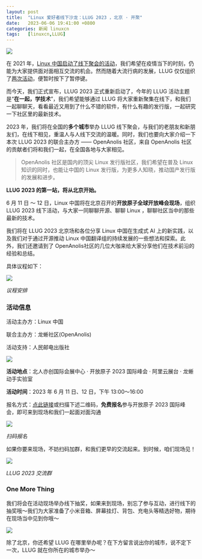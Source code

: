 ```yaml
---
layout: post
title:	"Linux 爱好者线下沙龙：LLUG 2023 ，北京 · 开聚"
date:	2023-06-06 19:41:00 +0800 
categories:	新闻 linuxcn 
tags:	[linuxcn,LLUG]
---
```



![](/Asserts/Images//attachment/album/202306/06/194022rl23l4v47ggcc24a.jpg)


在 2021 年，[Linux 中国启动了线下聚会的活动](https://mp.weixin.qq.com/s/4pCLxaiR9v6zSNOEii7WSg)，我们希望在疫情当下的时刻，仍能为大家提供面对面相互交流的机会。然而随着大流行病的发展，LLUG 仅仅组织了[两次活动](https://mp.weixin.qq.com/s/-hkwOZvXMaz0n6n3FXDyhA)，便暂时按下了暂停键。


而今天，我们正式宣布，LLUG 2023 正式重新启动了，今年的 LLUG 活动主题是“**在一起，学技术**”，我们希望能够通过 LLUG 将大家重新聚集在线下，和我们一起聊聊天，看看最近又用到了什么不错的软件，有什么有趣的发行版，一起研究一下社区里的最新技术。


2023 年，我们将在全国的**多个城市**举办 LLUG 线下聚会，与我们的老朋友和新朋友们，在线下相见，重温人与人线下交流的温暖。同时，我们也要向大家介绍一下本次 LLUG 2023 的联合主办方 —— OpenAnolis 社区，来自 OpenAnolis 社区的贡献者们将和我们一起，在全国各地与大家相见。 



> 
> OpenAnolis 社区是国内的顶尖 Linux 发行版社区，我们希望在普及 Linux 知识的同时，也能让中国的 Linux 发行版，为更多人知晓，推动国产发行版的发展和进步。
> 
> 
> 


**LLUG 2023 的第一站，将从北京开始。**


6 月 11 日 ～ 12 日，Linux 中国将在北京召开的**开放原子全球开放峰会现场**，组织 LLUG 2023 线下活动，与大家一同聊聊开源、聊聊 Linux ，聊聊社区当中的那些最新的技术。


我们将在 LLUG 2023 北京场和各位分享 Linux 中国在生成式 AI 上的新实践，以及我们对于通过开源推动 Linux 中国翻译组的持续发展的一些想法和探索。此外，我们还邀请到了 OpenAnolis社区的几位大咖来给大家分享他们在技术前沿的经验和总结。 


具体议程如下：


![](/Asserts/Images//attachment/album/202306/06/193734fqisjoxccy1l3qsj.jpg)


*议程安排*


### 活动信息


活动主办方：Linux 中国


联合主办方：龙蜥社区(OpenAnolis)


活动支持：人民邮电出版社


![](/Asserts/Images//attachment/album/202306/06/194211t71x1z61qdsmd7qu.jpg)


**活动地点**：北人亦创国际会展中心 · 开放原子 2023 国际峰会 · 阿里云展台 · 龙蜥动手实验室


**活动时间**：2023 年 6 月 11 日、12 日，下午 13:00～16:00


报名方式：[点此链接](https://www.ceeting.com/login/2023oags/cn)或扫描下述二维码，**免费报名**参与开放原子 2023 国际峰会，即可来到现场和我们一起面对面沟通


![](/Asserts/Images//attachment/album/202306/06/194001j1jkw1umpnu1k15o.png)


*扫码报名*


如果你要来现场，不妨扫码加群，和我们更早的交流起来。到时候，咱们现场见！


![](/Asserts/Images//attachment/album/202306/06/193927y6bnbhbg6nebnzng.png)


*LLUG 2023 交流群*


### One More Thing


我们将会在活动现场举办线下抽奖，如果来到现场，别忘了参与互动，进行线下的抽奖哦～我们为大家准备了小米音箱、屏幕挂灯、背包、充电头等精选好物，期待在现场当中见到你哦～ 


![](/Asserts/Images//attachment/album/202306/06/193654f2zyymz9hq2sys8s.jpg)


 


除了北京，你还希望 LLUG 在哪里举办呢？在下方留言说出你的城市，说不定下一次，LLUG 就在你所在的城市举办～
